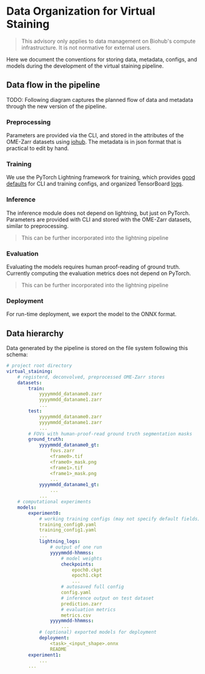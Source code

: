 # Data Organization for Virtual Staining

> This advisory only applies to data management on Biohub's compute infrastructure.
> It is not normative for external users.

Here we document the conventions for storing data, metadata, configs,
and models during the development of the virtual staining pipeline.

## Data flow in the pipeline

TODO: Following diagram captures the planned flow of data and metadata through the new version of the pipeline.

### Preprocessing

Parameters are provided via the CLI, and stored in the attributes of
the OME-Zarr datasets using [iohub](https://github.com/czbiohub/iohub).
The metadata is in json format that is practical to edit by hand.

### Training

We use the PyTorch Lightning framework for training,
which provides [good defaults](https://pytorch-lightning.readthedocs.io/en/1.6.5/common/lightning_cli.html)
for CLI and training configs,
and organized TensorBoard [logs](https://lightning.ai/docs/pytorch/stable/extensions/logging.html).

### Inference

The inference module does not depend on lightning, but just on PyTorch.
Parameters are provided with CLI and stored with the OME-Zarr datasets,
similar to preprocessing.

> This can be further incorporated into the lightning pipeline

### Evaluation

Evaluating the models requires human proof-reading of ground truth.
Currently computing the evaluation metrics does not depend on PyTorch.

> This can be further incorporated into the lightning pipeline

### Deployment

For run-time deployment, we export the model to the ONNX format.

## Data hierarchy

Data generated by the pipeline is stored on the file system following this schema:

```yaml
# project root directory
virtual_staining:
    # registerd, deconvolved, preprocessed OME-Zarr stores
    datasets:
        train:
            yyyymmdd_dataname0.zarr
            yyyymmdd_dataname1.zarr
            ...
        test:
            yyyymmdd_dataname0.zarr
            yyyymmdd_dataname1.zarr
            ...
        # FOVs with human-proof-read ground truth segmentation masks
        ground_truth:
            yyyymmdd_dataname0_gt:
                fovs.zarr
                <frame0>.tif
                <frame0>_mask.png
                <frame1>.tif
                <frame1>_mask.png
                ...
            yyyymmdd_dataname1_gt:
                ...
            ...
    # computational experiments
    models:
        experiment0:
            # working training configs (may not specify default fields)
            training_config0.yaml
            training_config1.yaml
            ...
            lightning_logs:
                # output of one run
                yyyymmdd-hhmmss:
                    # model weights
                    checkpoints:
                        epoch0.ckpt
                        epoch1.ckpt
                        ...
                    # autosaved full config
                    config.yaml
                    # inference output on test dataset
                    prediction.zarr
                    # evaluation metrics
                    metrics.csv
                yyyymmdd-hhmmss:
                    ...
            # (optional) exported models for deployment
            deployment:
                <task>_<input_shape>.onnx
                README
        experiment1:
            ...
        ...
```
